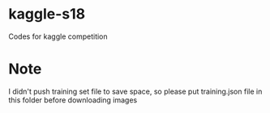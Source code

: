 # kaggle-s18
Codes for kaggle competition

# Note 
I didn't push training set file to save space, so please put training.json file in this folder before downloading images
